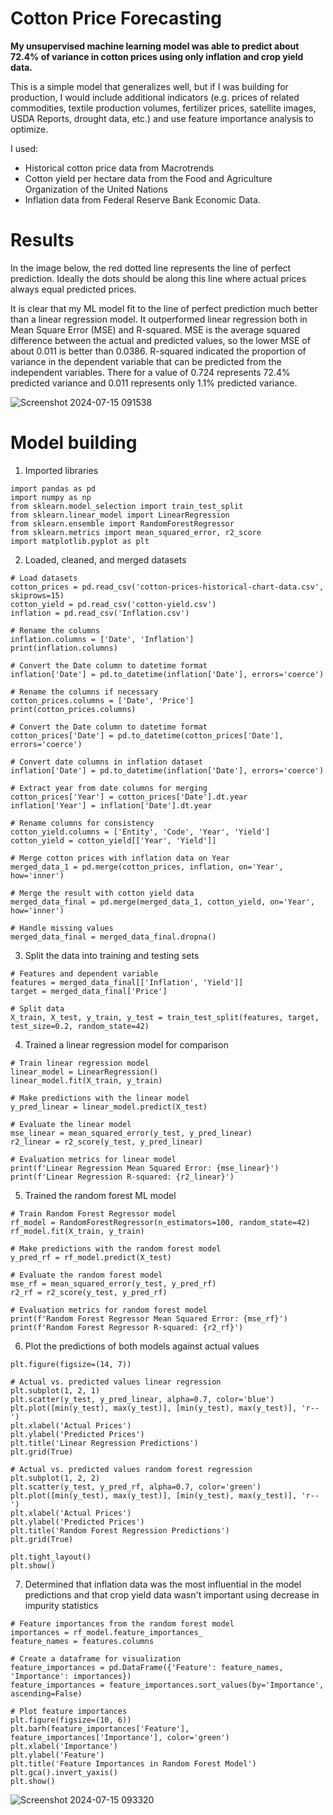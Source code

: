 # Cotton Price Forecasting
<b>My unsupervised machine learning model was able to predict about 72.4% of variance in cotton prices using only inflation and crop yield data.</b>

This is a simple model that generalizes well, but if I was building for production, I would include additional indicators (e.g. prices of related commodities, textile production volumes, fertilizer prices, satellite images, USDA Reports, drought data, etc.) and use feature importance analysis to optimize.

I used:
* Historical cotton price data from Macrotrends
* Cotton yield per hectare data from the Food and Agriculture Organization of the United Nations
* Inflation data from Federal Reserve Bank Economic Data.

# Results
In the image below, the red dotted line represents the line of perfect prediction. Ideally the dots should be along this line where actual prices always equal predicted prices.

It is clear that my ML model fit to the line of perfect prediction much better than a linear regression model. It outperformed linear regression both in Mean Square Error (MSE) and R-squared. MSE is the average squared difference between the actual and predicted values, so the lower MSE of about 0.011 is better than 0.0386. R-squared indicated the proportion of variance in the dependent variable that can be predicted from the independent variables. There for a value of 0.724 represents 72.4% predicted variance and 0.011 represents only 1.1% predicted variance.


![Screenshot 2024-07-15 091538](https://github.com/user-attachments/assets/de6b7c5b-bb9a-4778-84b9-664c096d7d4c)

# Model building
1. Imported libraries
```
import pandas as pd
import numpy as np
from sklearn.model_selection import train_test_split
from sklearn.linear_model import LinearRegression
from sklearn.ensemble import RandomForestRegressor
from sklearn.metrics import mean_squared_error, r2_score
import matplotlib.pyplot as plt

```

2. Loaded, cleaned, and merged datasets
```
# Load datasets
cotton_prices = pd.read_csv('cotton-prices-historical-chart-data.csv', skiprows=15)
cotton_yield = pd.read_csv('cotton-yield.csv')
inflation = pd.read_csv('Inflation.csv')

# Rename the columns
inflation.columns = ['Date', 'Inflation']
print(inflation.columns)

# Convert the Date column to datetime format
inflation['Date'] = pd.to_datetime(inflation['Date'], errors='coerce')

# Rename the columns if necessary
cotton_prices.columns = ['Date', 'Price']
print(cotton_prices.columns)

# Convert the Date column to datetime format
cotton_prices['Date'] = pd.to_datetime(cotton_prices['Date'], errors='coerce')

# Convert date columns in inflation dataset
inflation['Date'] = pd.to_datetime(inflation['Date'], errors='coerce')

# Extract year from date columns for merging
cotton_prices['Year'] = cotton_prices['Date'].dt.year
inflation['Year'] = inflation['Date'].dt.year

# Rename columns for consistency
cotton_yield.columns = ['Entity', 'Code', 'Year', 'Yield']
cotton_yield = cotton_yield[['Year', 'Yield']]

# Merge cotton prices with inflation data on Year
merged_data_1 = pd.merge(cotton_prices, inflation, on='Year', how='inner')

# Merge the result with cotton yield data
merged_data_final = pd.merge(merged_data_1, cotton_yield, on='Year', how='inner')

# Handle missing values
merged_data_final = merged_data_final.dropna()
```
3. Split the data into training and testing sets
```
# Features and dependent variable
features = merged_data_final[['Inflation', 'Yield']]
target = merged_data_final['Price']

# Split data
X_train, X_test, y_train, y_test = train_test_split(features, target, test_size=0.2, random_state=42)
```
4. Trained a linear regression model for comparison
```
# Train linear regression model
linear_model = LinearRegression()
linear_model.fit(X_train, y_train)

# Make predictions with the linear model
y_pred_linear = linear_model.predict(X_test)

# Evaluate the linear model
mse_linear = mean_squared_error(y_test, y_pred_linear)
r2_linear = r2_score(y_test, y_pred_linear)

# Evaluation metrics for linear model
print(f'Linear Regression Mean Squared Error: {mse_linear}')
print(f'Linear Regression R-squared: {r2_linear}')
```
5. Trained the random forest ML model
```
# Train Random Forest Regressor model
rf_model = RandomForestRegressor(n_estimators=100, random_state=42)
rf_model.fit(X_train, y_train)

# Make predictions with the random forest model
y_pred_rf = rf_model.predict(X_test)

# Evaluate the random forest model
mse_rf = mean_squared_error(y_test, y_pred_rf)
r2_rf = r2_score(y_test, y_pred_rf)

# Evaluation metrics for random forest model
print(f'Random Forest Regressor Mean Squared Error: {mse_rf}')
print(f'Random Forest Regressor R-squared: {r2_rf}')
```
6. Plot the predictions of both models against actual values
```
plt.figure(figsize=(14, 7))

# Actual vs. predicted values linear regression
plt.subplot(1, 2, 1)
plt.scatter(y_test, y_pred_linear, alpha=0.7, color='blue')
plt.plot([min(y_test), max(y_test)], [min(y_test), max(y_test)], 'r--')
plt.xlabel('Actual Prices')
plt.ylabel('Predicted Prices')
plt.title('Linear Regression Predictions')
plt.grid(True)

# Actual vs. predicted values random forest regression
plt.subplot(1, 2, 2)
plt.scatter(y_test, y_pred_rf, alpha=0.7, color='green')
plt.plot([min(y_test), max(y_test)], [min(y_test), max(y_test)], 'r--')
plt.xlabel('Actual Prices')
plt.ylabel('Predicted Prices')
plt.title('Random Forest Regression Predictions')
plt.grid(True)

plt.tight_layout()
plt.show()
```
7. Determined that inflation data was the most influential in the model predictions and that crop yield data wasn't important using decrease in impurity statistics
```
# Feature importances from the random forest model
importances = rf_model.feature_importances_
feature_names = features.columns

# Create a dataframe for visualization
feature_importances = pd.DataFrame({'Feature': feature_names, 'Importance': importances})
feature_importances = feature_importances.sort_values(by='Importance', ascending=False)

# Plot feature importances
plt.figure(figsize=(10, 6))
plt.barh(feature_importances['Feature'], feature_importances['Importance'], color='green')
plt.xlabel('Importance')
plt.ylabel('Feature')
plt.title('Feature Importances in Random Forest Model')
plt.gca().invert_yaxis()
plt.show()
```
![Screenshot 2024-07-15 093320](https://github.com/user-attachments/assets/2f49fba2-bec5-4c1c-8b75-b0a7d85d3881)

